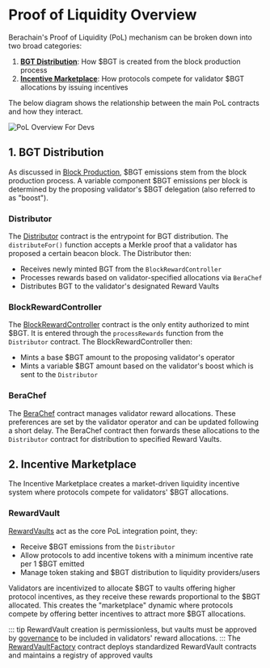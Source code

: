 # Proof of Liquidity Overview

Berachain's Proof of Liquidity (PoL) mechanism can be broken down into two broad categories:

1. [**BGT Distribution**](./#_1-bgt-distribution): How $BGT is created from the block production process
2. [**Incentive Marketplace**](./#_2-incentive-marketplace): How protocols compete for validator $BGT allocations by issuing incentives

The below diagram shows the relationship between the main PoL contracts and how they interact.

![PoL Overview For Devs](/assets/pol-architecture.png)

## 1. BGT Distribution

As discussed in [Block Production](/learn/pol/bgtmath), $BGT emissions stem from the block production process. A variable component $BGT emissions per block is determined by the proposing validator's $BGT delegation (also referred to as "boost").

### Distributor

The [Distributor](/developers/contracts/distributor) contract is the entrypoint for BGT distribution. The `distributeFor()` function accepts a Merkle proof that a validator has proposed a certain beacon block. The Distributor then:

- Receives newly minted BGT from the `BlockRewardController`
- Processes rewards based on validator-specified allocations via `BeraChef`
- Distributes BGT to the validator's designated Reward Vaults

### BlockRewardController

The [BlockRewardController](/developers/contracts/block-reward-controller) contract is the only entity authorized to mint $BGT. It is entered through the `processRewards` function from the `Distributor` contract. The BlockRewardController then:

- Mints a base $BGT amount to the proposing validator's operator
- Mints a variable $BGT amount based on the validator's boost which is sent to the `Distributor`

### BeraChef

The [BeraChef](/developers/contracts/berachef) contract manages validator reward allocations. These preferences are set by the validator operator and can be updated following a short delay. The BeraChef contract then forwards these allocations to the `Distributor` contract for distribution to specified Reward Vaults.

## 2. Incentive Marketplace

The Incentive Marketplace creates a market-driven liquidity incentive system where protocols compete for validators' $BGT allocations.

### RewardVault

[RewardVaults](/developers/contracts/reward-vault) act as the core PoL integration point, they:

- Receive $BGT emissions from the `Distributor`
- Allow protocols to add incentive tokens with a minimum incentive rate per 1 $BGT emitted
- Manage token staking and $BGT distribution to liquidity providers/users

Validators are incentivized to allocate $BGT to vaults offering higher protocol incentives, as they receive these rewards proportional to the $BGT allocated. This creates the "marketplace" dynamic where protocols compete by offering better incentives to attract more $BGT allocations.

::: tip
RewardVault creation is permissionless, but vaults must be approved by [governance](/learn/governance/rewardvault) to be included in validators' reward allocations.
:::
The [RewardVaultFactory](/developers/contracts/reward-vault-factory) contract deploys standardized RewardVault contracts and maintains a registry of approved vaults
